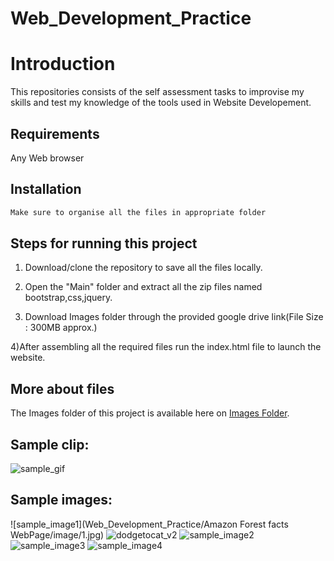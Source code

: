 # Web_Development_Practice


# Introduction

This repositories consists of the self assessment tasks to improvise my skills and test my knowledge of the tools used in Website Developement.
## Requirements

Any Web browser 

## Installation

```bash
Make sure to organise all the files in appropriate folder 
```

## Steps for running this project

1) Download/clone the repository to save all the files locally.

2) Open the "Main" folder and extract all the zip files named bootstrap,css,jquery.

3) Download Images folder through the provided google drive link(File Size : 300MB approx.)
      
 4)After assembling all the required files run the index.html file to launch the website.  
  

## More about files

The Images folder of this project is available here on [Images Folder](https://drive.google.com/open?id=1nrR6qrenAPhGQ8er_rPUoB0w18g0m-EL).

## Sample clip:
![sample_gif](websample.gif)

## Sample images:

![sample_image1](Web_Development_Practice/Amazon Forest facts WebPage/image/1.jpg)
<img src="Web_Development_Practice/Amazon Forest facts WebPage/image/1.jpg" alt="dodgetocat_v2">
![sample_image2](2.png)
![sample_image3](3.png)
![sample_image4](4.png)

